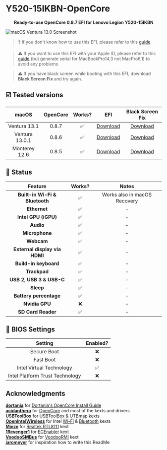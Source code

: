 # Y520-15IKBN-OpenCore
<p align="center">
<b>Ready-to-use OpenCore 0.8.7 EFI for Lenovo Legion Y520-15IKBN</b>
</p>

![macOS Ventura 13.0 Screenshot](img/ventura13.png)

> ❓ If you don't know how to use this EFI, please refer to this [guide](https://dortania.github.io/OpenCore-Install-Guide/)<br>

> ⚠️ If you want to use this EFI with your Apple ID, please refer to this [guide](https://youtu.be/JtYAAjgniIc) (but generate serial for MacBookPro14,3 not MacPro6,1) to avoid any problems<br>

> ⚠️ If you have black screen while booting with this EFI, download **Black Screen Fix** and try again.

## ☑️ Tested versions
| macOS | OpenCore | Works? | EFI | Black Screen Fix |
| :---: | :---: | :---: | :---: | :---: |
| Ventura 13.1 | 0.8.7 | ✅ | [Download](https://github.com/ferxiit/Y520-15IKBN-OpenCore/releases/download/ventura_0.8.7/EFi_Ventura_0-8-7.zip) | [Download](https://github.com/ferxiit/Y520-15IKBN-OpenCore/releases/download/ventura_0.8.7/EFI_Ventura_0-8-7_fix.zip) |
| Ventura 13.0.1 | 0.8.6 | ✅ | [Download](https://github.com/ferxiit/Y520-15IKBN-OpenCore/releases/download/ventura_0.8.6/EFI_Ventura.zip) | [Download](https://github.com/ferxiit/Y520-15IKBN-OpenCore/releases/download/ventura_0.8.6/EFI_Ventura-fix.zip) |
| Monterey 12.6 | 0.8.5 | ✅ | [Download](https://github.com/ferxiit/Y520-15IKBN-OpenCore/releases/download/monterey/EFI_Monterey.zip) | [Download](https://github.com/ferxiit/Y520-15IKBN-OpenCore/releases/download/monterey/EFI_Monterey_fix.zip) |

## 🔘 Status
| Feature | Works? | Notes |
| :---: | :---: | :---: |
| **Built-in Wi-Fi & Bluetooth** | ✅ | Works also in macOS Recovery |
| **Ethernet** | ✅ | - |
| **Intel GPU (iGPU)** | ✅ | - |
| **Audio** | ✅ | - |
| **Microphone** | ✅ | - |
| **Webcam** | ✅ | - |
| **External display via HDMI** | ✅ | - |
| **Build-in keyboard** | ✅ | - |
| **Trackpad** | ✅ | - |
| **USB 2, USB 3 & USB-C** | ✅ | - |
| **Sleep** | ✅ | - |
| **Battery percentage** | ✅ | - |
| **Nvidia GPU** | ❌ | - |
| **SD Card Reader** | ✅ | - |

## 🔧 BIOS Settings
| Setting | Enabled? |
| :---: | :---: |
| Secure Boot | ❌ |
| Fast Boot | ❌ |
| Intel Virtual Technology | ✅ |
| Intel Platform Trust Technology | ❌ |

## Acknowledgments
**[dortania](https://github.com/dortania/)** for [Dortania's OpenCore Install Guide](https://dortania.github.io/OpenCore-Install-Guide/)<br>
**[acidanthera](https://github.com/acidanthera)** for [OpenCore](https://github.com/acidanthera/OpenCorePkg) and most of the kexts and drivers<br>
**[USBToolBox](https://github.com/USBToolBox)** for [USBToolBox & UTBmap](https://github.com/USBToolBox/kext) kexts<br>
**[OpenIntelWireless](https://github.com/OpenIntelWireless)** for Intel [Wi-Fi](https://github.com/OpenIntelWireless/itlwm) & [Bluetooth](https://github.com/OpenIntelWireless/IntelBluetoothFirmware) kexts<br>
**[Mieze](https://github.com/Mieze)** for [Realtek RTL8111](https://github.com/Mieze/RTL8111_driver_for_OS_X) kext<br>
**[1Revenger1](https://github.com/1Revenger1)** for [ECEnabler](https://github.com/1Revenger1/ECEnabler) kext<br>
**[VoodooSMBus](https://github.com/VoodooSMBus)** for [VoodooRMI](https://github.com/VoodooSMBus/VoodooRMI) kext<br>
**[jaromeyer](https://github.com/jaromeyer)** for inspiration how to write this ReadMe

